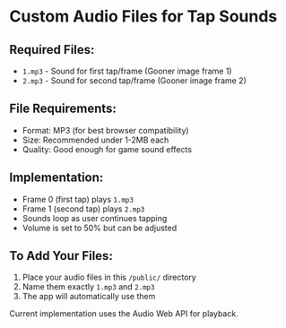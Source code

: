 # Custom Audio Files for Tap Sounds

## Required Files:
- `1.mp3` - Sound for first tap/frame (Gooner image frame 1)
- `2.mp3` - Sound for second tap/frame (Gooner image frame 2)

## File Requirements:
- Format: MP3 (for best browser compatibility)
- Size: Recommended under 1-2MB each
- Quality: Good enough for game sound effects

## Implementation:
- Frame 0 (first tap) plays `1.mp3`
- Frame 1 (second tap) plays `2.mp3`
- Sounds loop as user continues tapping
- Volume is set to 50% but can be adjusted

## To Add Your Files:
1. Place your audio files in this `/public/` directory
2. Name them exactly `1.mp3` and `2.mp3`
3. The app will automatically use them

Current implementation uses the Audio Web API for playback.
